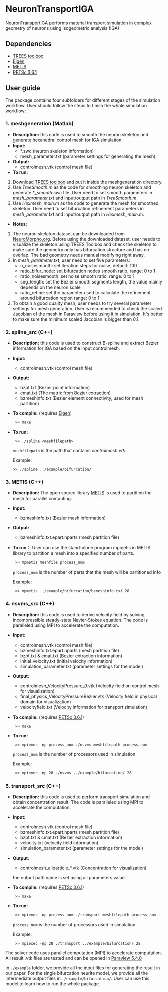 # NeuronTransportIGA
NeuronTransportIGA performs material transport simulation in complex geometry of neurons using isogeometric analysis (IGA)

## Dependencies
* [TREES toolbox](http://www.treestoolbox.org/)
* [Eigen](http://eigen.tuxfamily.org/index.php?title=Main_Page)
* [METIS](http://glaros.dtc.umn.edu/gkhome/metis/metis/overview)
* [PETSc 3.6.1](https://www.mcs.anl.gov/petsc/)

## User guide
The package contains four subfolders for different stages of the simulation workflow. 
User should follow the steps to finish the whole simulation workflow:


### 1. meshgeneration (Matlab)

* **Description:** this code is used to smooth the neuron skeleton and generate hexahedral control mesh for IGA simulation.
* **Input:**
    * *.swc (neuron skeleton information)   
    * mesh_parameter.txt (parameter settings for generating the mesh)
 * **Output:**
    * controlmesh.vtk (control mesh file)
* **To run:**
1. Download [TREES toolbox](http://www.treestoolbox.org/) and put it inside the meshgeneration directory.
2. Use *TreeSmooth.m* as the code for smoothing neuron skeleton and generate **_smooth.swc* file. User need to set smooth parameters in *mesh_parameter.txt* and input/output path in *TreeSmooth.m*.
3. Use *Hexmesh_main.m* as the code to generate the mesh for smoothed skeleton. User need to set bifurcation refinement parameters in *mesh_parameter.txt* and input/output path in *Hexmesh_main.m*.
* **Notes:**
1. The neuron skeleton dataset can be downloaded from [NeuroMorpho.org](http://neuromorpho.org/). Before using the downloaded dataset, user needs to visualize the skeleton using TREES Toolbox and check the skeleton to make sure the geometry only has bifurcation structure and has no overlap. The bad geometry needs manual modifying right away.
2. In *mesh_parameter.txt*, user need to set five parameters:
    * n_noisesmooth:      set iteration steps for noise, default: 100
    * ratio_bifur_node:   set bifurcation nodes smooth ratio, range: 0 to 1
    * ratio_noisesmooth:  set noise smooth ratio, range: 0 to 1
    * seg_length:         set the Bezier smooth segments length, the value mainly depends on the neuron scale
    * ratio_refine:       set the parameter used to calculate the refinement around bifurcation region range: 0 to 1 
3. To obtain a good quality mesh, user needs to try several parameter settings for mesh generation. User is recommended to check the scaled Jacobian of the mesh in Paraview before using it in simulation. It's better to make sure the minimum scaled Jacobian is bigger than 0.1.
          
### 2. spline_src (C++)

* **Description:** this code is used to construct B-spline and extract Bezier information for IGA based on the input controlmesh.
* **Input:** 
    * controlmesh.vtk (control mesh file)
* **Output:**
    * bzpt.txt (Bezier point information)
    * cmat.txt (The matrix from Bezier extraction)
    * bzmeshinfo.txt (Bezier element connectivity, used for mesh partition)
           
* **To compile:** (requires [Eigen](http://eigen.tuxfamily.org/index.php?title=Main_Page))

    ` >> make`


* **To run:**

   ` >> ./spline <meshfilepath>` 

   `meshfilepath` is the path that contains *controlmesh.vtk*

   Example: 

   `>> ./spline ../example/bifurcation/`

### 3. METIS (C++)

* **Description:**
    The open source library [METIS](http://glaros.dtc.umn.edu/gkhome/metis/metis/overview) is used to partition the mesh for parallel computing.

* **Input:**
    * bzmeshinfo.txt  (Bezier mesh information)
* **Output:**
    * bzmeshinfo.txt.epart.nparts (mesh partition file)
* **To run：**
    User can use the stand-alone program mpmetis in METIS library to partition a mesh into a specified number of parts.
    
   ` >> mpmetis meshfile process_num` 
     
   `process_num` is the number of parts that the mesh will be partitioned info
    
    Example:
    
    ` >> mpmetis ../example/bifurcation/bzmeshinfo.txt 28`
        
### 4. nsvms_src (C++)

* **Description:** this code is used to derive velocity field by solving incompressible steady-state Navier-Stokes equation. The code is paralleled using MPI to accelerate the computation.
                
* **Input:**
    * controlmesh.vtk  (control mesh file)
    * bzmeshinfo.txt.epart.nparts (mesh partition file)
    * bzpt.txt & cmat.txt (Bezier extraction information)
    * initial_velocity.txt (initial velocity information)
    * simulation_parameter.txt (parameter settings for the model)
* **Output:**
    * controlmesh_VelocityPressure_0.vtk (Velocity field on control mesh for visualization)
    * final_physics_VelocityPressureBezier.vtk (Velocity field in physical domain for visualization)
    * velocityfield.txt (Velocity information for transport simulation)

* **To compile:** (requires [PETSc 3.6.1](https://www.mcs.anl.gov/petsc/))

   ` >> make` 

* **To run:**

   ` >> mpiexec -np process_num ./nsvms meshfilepath process_num`
   
   `process_num` is the number of processors used in simulation

   Example:

   ` >> mpiexec -np 28 ./nsvms ../example/bifurcation/ 28`
        
### 5. transport_src (C++)
* **Description:** this code is used to perform transport simulation and obtain concentration result.
        The code is paralleled using MPI to accelerate the computation. 
                
* **Input:**
    * controlmesh.vtk  (control mesh file)
    * bzmeshinfo.txt.epart.nparts (mesh partition file)
    * bzpt.txt & cmat.txt (Bezier extraction information)
    * velocity.txt (velocity field information)
    * simulation_parameter.txt (parameter settings for the model)
* **Output:**
    * controlmesh_allparticle_*.vtk (Concentration for visualization)
    
    the output path name is set using all parameters value
            
* **To compile:** (requires [PETSc 3.6.1](https://www.mcs.anl.gov/petsc/))

   ` >> make`  

* **To run:**

   ` >> mpiexec -np process_num ./transport meshfilepath process_num`
   
   `process_num` is the number of processors used in simulation

   Example: 

   ` >> mpiexec -np 28 ./transport ../example/bifurcation/ 28`

The solver code uses parallel computation (MPI) to accelerate computation. 
All result .vtk files are tested and can be opened in [Paraview 5.4.0](https://www.paraview.org/)

In `./example` folder, we provide all the input files for generating the result in our paper. For the single bifurcation neurite model, we provide all the intermediate output files in `./example/bifurcation/`. User can use this model to learn how to run the whole package.


